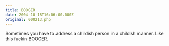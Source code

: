 ```yaml
---
title: BOOGER
date: 2004-10-18T16:06:00.000Z
original: 000213.php
---
```


Sometimes you have to address a childish person in a childish manner. Like this fuckin BOOGER.
